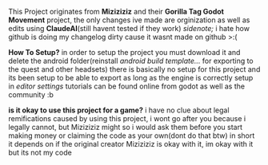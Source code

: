 This Project originates from **Miziziziz** and their **Gorilla Tag Godot Movement** project, 
the only changes ive made are orginization as well as edits using **ClaudeAI**(still havent tested if they work)
*sidenote;* i hate how github is doing my changelog dirty cause it wasnt made on github >:(

**How To Setup?**
in order to setup the project you must download it and delete the android folder(reinstall *android build template...* for exporting to the quest and other headsets)
there is basically no setup for this project and its been setup to be able to export as long as the engine is correctly setup in *editor settings* tutorials can be found online from godot as well as the community :b

**is it okay to use this project for a game?**
i have no clue about legal remifications caused by using this project, i wont go after you because i legally cannot, but Miziziziz might so i would ask them before you start making money or claiming the code as your own(dont do that btw) 
in short it depends on if the original creator Miziziziz is okay with it, im okay with it but its not my code
